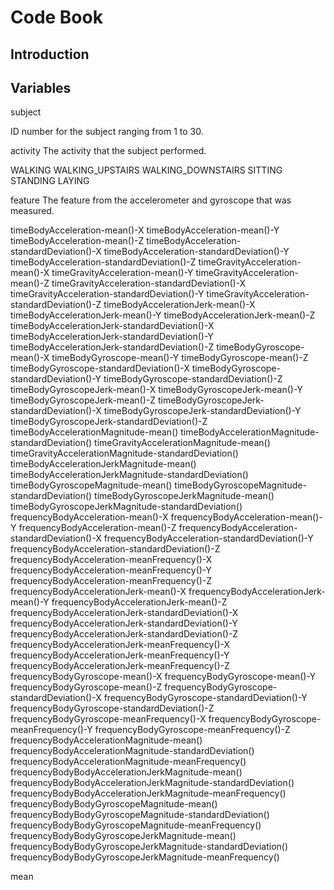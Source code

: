 # Code Book

## Introduction

## Variables
subject

ID number for the subject ranging from 1 to 30. 
    
activity
The activity that the subject performed. 

WALKING
WALKING_UPSTAIRS
WALKING_DOWNSTAIRS
SITTING
STANDING
LAYING

feature
The feature from the accelerometer and gyroscope that was measured. 

timeBodyAcceleration-mean()-X
timeBodyAcceleration-mean()-Y
timeBodyAcceleration-mean()-Z
timeBodyAcceleration-standardDeviation()-X
timeBodyAcceleration-standardDeviation()-Y
timeBodyAcceleration-standardDeviation()-Z
timeGravityAcceleration-mean()-X
timeGravityAcceleration-mean()-Y
timeGravityAcceleration-mean()-Z
timeGravityAcceleration-standardDeviation()-X
timeGravityAcceleration-standardDeviation()-Y
timeGravityAcceleration-standardDeviation()-Z
timeBodyAccelerationJerk-mean()-X
timeBodyAccelerationJerk-mean()-Y
timeBodyAccelerationJerk-mean()-Z
timeBodyAccelerationJerk-standardDeviation()-X
timeBodyAccelerationJerk-standardDeviation()-Y
timeBodyAccelerationJerk-standardDeviation()-Z
timeBodyGyroscope-mean()-X
timeBodyGyroscope-mean()-Y
timeBodyGyroscope-mean()-Z
timeBodyGyroscope-standardDeviation()-X
timeBodyGyroscope-standardDeviation()-Y
timeBodyGyroscope-standardDeviation()-Z
timeBodyGyroscopeJerk-mean()-X
timeBodyGyroscopeJerk-mean()-Y
timeBodyGyroscopeJerk-mean()-Z
timeBodyGyroscopeJerk-standardDeviation()-X
timeBodyGyroscopeJerk-standardDeviation()-Y
timeBodyGyroscopeJerk-standardDeviation()-Z
timeBodyAccelerationMagnitude-mean()
timeBodyAccelerationMagnitude-standardDeviation()
timeGravityAccelerationMagnitude-mean()
timeGravityAccelerationMagnitude-standardDeviation()
timeBodyAccelerationJerkMagnitude-mean()
timeBodyAccelerationJerkMagnitude-standardDeviation()
timeBodyGyroscopeMagnitude-mean()
timeBodyGyroscopeMagnitude-standardDeviation()
timeBodyGyroscopeJerkMagnitude-mean()
timeBodyGyroscopeJerkMagnitude-standardDeviation()
frequencyBodyAcceleration-mean()-X
frequencyBodyAcceleration-mean()-Y
frequencyBodyAcceleration-mean()-Z
frequencyBodyAcceleration-standardDeviation()-X
frequencyBodyAcceleration-standardDeviation()-Y
frequencyBodyAcceleration-standardDeviation()-Z
frequencyBodyAcceleration-meanFrequency()-X
frequencyBodyAcceleration-meanFrequency()-Y
frequencyBodyAcceleration-meanFrequency()-Z
frequencyBodyAccelerationJerk-mean()-X
frequencyBodyAccelerationJerk-mean()-Y
frequencyBodyAccelerationJerk-mean()-Z
frequencyBodyAccelerationJerk-standardDeviation()-X
frequencyBodyAccelerationJerk-standardDeviation()-Y
frequencyBodyAccelerationJerk-standardDeviation()-Z
frequencyBodyAccelerationJerk-meanFrequency()-X
frequencyBodyAccelerationJerk-meanFrequency()-Y
frequencyBodyAccelerationJerk-meanFrequency()-Z
frequencyBodyGyroscope-mean()-X
frequencyBodyGyroscope-mean()-Y
frequencyBodyGyroscope-mean()-Z
frequencyBodyGyroscope-standardDeviation()-X
frequencyBodyGyroscope-standardDeviation()-Y
frequencyBodyGyroscope-standardDeviation()-Z
frequencyBodyGyroscope-meanFrequency()-X
frequencyBodyGyroscope-meanFrequency()-Y
frequencyBodyGyroscope-meanFrequency()-Z
frequencyBodyAccelerationMagnitude-mean()
frequencyBodyAccelerationMagnitude-standardDeviation()
frequencyBodyAccelerationMagnitude-meanFrequency()
frequencyBodyBodyAccelerationJerkMagnitude-mean()
frequencyBodyBodyAccelerationJerkMagnitude-standardDeviation()
frequencyBodyBodyAccelerationJerkMagnitude-meanFrequency()
frequencyBodyBodyGyroscopeMagnitude-mean()
frequencyBodyBodyGyroscopeMagnitude-standardDeviation()
frequencyBodyBodyGyroscopeMagnitude-meanFrequency()
frequencyBodyBodyGyroscopeJerkMagnitude-mean()
frequencyBodyBodyGyroscopeJerkMagnitude-standardDeviation()
frequencyBodyBodyGyroscopeJerkMagnitude-meanFrequency()

mean